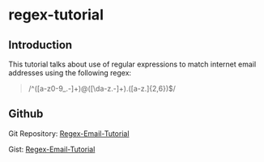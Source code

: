 # regex-tutorial

## Introduction

This tutorial talks about use of regular expressions to match internet email addresses using the following regex:

>/^([a-z0-9_\.-]+)@([\da-z\.-]+)\.([a-z\.]{2,6})$/

## Github

Git Repository: [Regex-Email-Tutorial](https://github.com/Kay-code-1/regEx-tutorial)

Gist: [Regex-Email-Tutorial](https://gist.github.com/Kay-code-1/9cf49b1d11390d01ea1eecb12ab1d2f9)